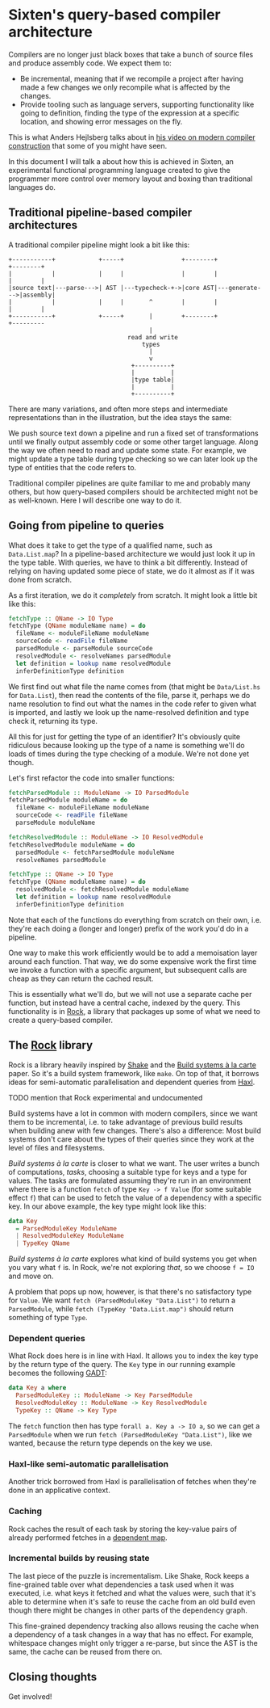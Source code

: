 # Sixten's query-based compiler architecture

Compilers are no longer just black boxes that take a bunch of source files and produce assembly code. We expect them to:

* Be incremental, meaning that if we recompile a project after having made a few changes we only recompile what is affected by the changes.
* Provide tooling such as language servers, supporting functionality like going to definition, finding the type of the expression at a specific location, and showing error messages on the fly.

This is what Anders Hejlsberg talks about in
[his video on modern compiler construction](https://www.youtube.com/watch?v=wSdV1M7n4gQ)
that some of you might have seen.

In this document I will talk a about how this is achieved in Sixten, an
experimental functional programming language created to give the programmer
more control over memory layout and boxing than traditional languages do.

## Traditional pipeline-based compiler architectures

A traditional compiler pipeline might look a bit like this:

```
+-----------+            +-----+                +--------+               +--------+
|           |            |     |                |        |               |        |
|source text|---parse--->| AST |---typecheck-+->|core AST|---generate--->|assembly|
|           |            |     |       ^        |        |               |        |
+-----------+            +-----+       |        +--------+               +---------
                                       |
                                 read and write
                                     types
                                       |
                                       v
                                  +----------+
                                  |          |
                                  |type table|
                                  |          |
                                  +----------+
```

There are many variations, and often more steps and intermediate
representations than in the illustration, but the idea stays the same:

We push source text down a pipeline and run a fixed set of transformations
until we finally output assembly code or some other target language. Along the
way we often need to read and update some state. For example, we might update a
type table during type checking so we can later look up the type of entities
that the code refers to.

Traditional compiler pipelines are quite familiar to me and probably many
others, but how query-based compilers should be architected might not be as
well-known. Here I will describe one way to do it.

## Going from pipeline to queries

What does it take to get the type of a qualified name, such as `Data.List.map`?
In a pipeline-based architecture we would just look it up in the type table.
With queries, we have to think a bit differently. Instead of relying on having
updated some piece of state, we do it almost as if it was done from scratch.

As a first iteration, we do it _completely_ from scratch. It might look a
little bit like this:

```haskell
fetchType :: QName -> IO Type
fetchType (QName moduleName name) = do
  fileName <- moduleFileName moduleName
  sourceCode <- readFile fileName
  parsedModule <- parseModule sourceCode
  resolvedModule <- resolveNames parsedModule
  let definition = lookup name resolvedModule
  inferDefinitionType definition
```

We first find out what file the name comes from (that might be `Data/List.hs`
for `Data.List`), then read the contents of the file, parse it, perhaps we do
name resolution to find out what the names in the code refer to given what is
imported, and lastly we look up the name-resolved definition and type check it,
returning its type.

All this for just for getting the type of an identifier? It's obviously quite
ridiculous because looking up the type of a name is something we'll do loads of
times during the type checking of a module. We're not done yet though.

Let's first refactor the code into smaller functions:

```haskell
fetchParsedModule :: ModuleName -> IO ParsedModule
fetchParsedModule moduleName = do
  fileName <- moduleFileName moduleName
  sourceCode <- readFile fileName
  parseModule moduleName

fetchResolvedModule :: ModuleName -> IO ResolvedModule
fetchResolvedModule moduleName = do
  parsedModule <- fetchParsedModule moduleName
  resolveNames parsedModule

fetchType :: QName -> IO Type
fetchType (QName moduleName name) = do
  resolvedModule <- fetchResolvedModule moduleName
  let definition = lookup name resolvedModule
  inferDefinitionType definition
```

Note that each of the functions do everything from scratch on their own,
i.e. they're each doing a (longer and longer) prefix of the work you'd do
in a pipeline.

One way to make this work efficiently would be to add a memoisation layer
around each function. That way, we do some expensive work the first time we
invoke a function with a specific argument, but subsequent calls are cheap as
they can return the cached result.

This is essentially what we'll do, but we will not use a separate cache per
function, but instead have a central cache, indexed by the query. This
functionality is in [Rock](https://github.com/ollef/rock), a library that
packages up some of what we need to create a query-based compiler.

## The [Rock](https://github.com/ollef/rock) library

Rock is a library heavily inspired by
[Shake](https://github.com/ndmitchell/shake) and the [Build systems à la
carte](https://www.microsoft.com/en-us/research/publication/build-systems-la-carte/)
paper. So it's a build system framework, like `make`. On top of that, it
borrows ideas for semi-automatic parallelisation and dependent queries from
[Haxl](https://github.com/facebook/Haxl).

TODO mention that Rock experimental and undocumented

Build systems have a lot in common with modern compilers, since we want them to
be incremental, i.e. to take advantage of previous build results when building
anew with few changes. There's also a difference: Most build systems don't care
about the types of their queries since they work at the level of files and
filesystems.

_Build systems à la carte_ is closer to what we want. The user writes a bunch
of computations, _tasks_, choosing a suitable type for keys and a type for
values. The tasks are formulated assuming they're run in an environment where
there is a function `fetch` of type `Key -> f Value` (for some suitable effect
`f`) that can be used to fetch the value of a dependency with a specific key.
In our above example, the key type might look like this:

```haskell
data Key
  = ParsedModuleKey ModuleName
  | ResolvedModuleKey ModuleName
  | TypeKey QName
```

_Build systems à la carte_ explores what kind of build systems you get when you
vary what `f` is. In Rock, we're not exploring _that_, so we choose `f = IO`
and move on.

A problem that pops up now, however, is that there's no satisfactory type for
`Value`.  We want `fetch (ParsedModuleKey "Data.List")` to return a
`ParsedModule`, while `fetch (TypeKey "Data.List.map")` should return
something of type `Type`.

### Dependent queries

What Rock does here is in line with Haxl. It allows you to index the key type
by the return type of the query. The `Key` type in our running example becomes
the following
[GADT](https://en.wikipedia.org/wiki/Generalized_algebraic_data_type):

```haskell
data Key a where
  ParsedModuleKey :: ModuleName -> Key ParsedModule
  ResolvedModuleKey :: ModuleName -> Key ResolvedModule
  TypeKey :: QName -> Key Type
```

The `fetch` function then has type `forall a. Key a -> IO a`, so we can get a
`ParsedModule` when we run `fetch (ParsedModuleKey "Data.List")`, like we
wanted, because the return type depends on the key we use.

### Haxl-like semi-automatic parallelisation

Another trick borrowed from Haxl is parallelisation of fetches when they're
done in an applicative context.

### Caching

Rock caches the result of each task by storing the key-value pairs of already
performed fetches in a [dependent map](https://hackage.haskell.org/package/dependent-map).

### Incremental builds by reusing state

The last piece of the puzzle is incrementalism. Like Shake, Rock keeps a
fine-grained table over what dependencies a task used when it was executed,
i.e.  what keys it fetched and what the values were, such that it's able to
determine when it's safe to reuse the cache from an old build even though
there might be changes in other parts of the dependency graph.

This fine-grained dependency tracking also allows reusing the cache when a
dependency of a task changes in a way that has no effect. For example,
whitespace changes might only trigger a re-parse, but since the AST is the
same, the cache can be reused from there on.

## Closing thoughts

Get involved!

